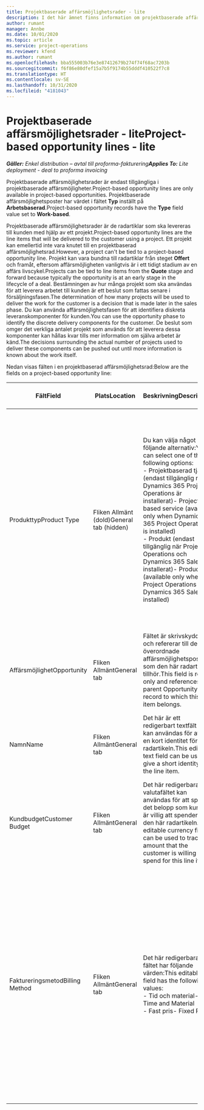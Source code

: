 ```yaml
---
title: Projektbaserade affärsmöjlighetsrader - lite
description: I det här ämnet finns information om projektbaserade affärsmöjlighetsrader. (Pro)
author: rumant
manager: Annbe
ms.date: 10/01/2020
ms.topic: article
ms.service: project-operations
ms.reviewer: kfend
ms.author: rumant
ms.openlocfilehash: bba555003b76e3e87412679b274f74f68ac7203b
ms.sourcegitcommit: f6f86e80dfef15a7b5f9174b55dddf410522f7c8
ms.translationtype: HT
ms.contentlocale: sv-SE
ms.lasthandoff: 10/31/2020
ms.locfileid: "4181043"
---
```

# <a name="project-based-opportunity-lines---lite"></a><span data-ttu-id="76e04-104">Projektbaserade affärsmöjlighetsrader - lite</span><span class="sxs-lookup"><span data-stu-id="76e04-104">Project-based opportunity lines - lite</span></span>

<span data-ttu-id="76e04-105">_**Gäller:** Enkel distribution – avtal till proforma-fakturering_</span><span class="sxs-lookup"><span data-stu-id="76e04-105">_**Applies To:** Lite deployment - deal to proforma invoicing_</span></span>

<span data-ttu-id="76e04-106">Projektbaserade affärsmöjlighetsrader är endast tillgängliga i projektbaserade affärsmöjligheter.</span><span class="sxs-lookup"><span data-stu-id="76e04-106">Project-based opportunity lines are only available in project-based opportunities.</span></span> <span data-ttu-id="76e04-107">Projektbaserade affärsmöjlighetsposter har värdet i fältet **Typ** inställt på **Arbetsbaserad**.</span><span class="sxs-lookup"><span data-stu-id="76e04-107">Project-based opportunity records have the **Type** field value set to **Work-based**.</span></span>

<span data-ttu-id="76e04-108">Projektbaserade affärsmöjlighetsrader är de radartiklar som ska levereras till kunden med hjälp av ett projekt.</span><span class="sxs-lookup"><span data-stu-id="76e04-108">Project-based opportunity lines are the line items that will be delivered to the customer using a project.</span></span> <span data-ttu-id="76e04-109">Ett projekt kan emellertid inte vara knutet till en projektbaserad affärsmöjlighetsrad.</span><span class="sxs-lookup"><span data-stu-id="76e04-109">However, a project can't be tied to a project-based opportunity line.</span></span> <span data-ttu-id="76e04-110">Projekt kan vara bundna till radartiklar från steget **Offert** och framåt, eftersom affärsmöjligheten vanligtvis är i ett tidigt stadium av en affärs livscykel.</span><span class="sxs-lookup"><span data-stu-id="76e04-110">Projects can be tied to line items from the **Quote** stage and forward because typically the opportunity is at an early stage in the lifecycle of a deal.</span></span> <span data-ttu-id="76e04-111">Bestämningen av hur många projekt som ska användas för att leverera arbetet till kunden är ett beslut som fattas senare i försäljningsfasen.</span><span class="sxs-lookup"><span data-stu-id="76e04-111">The determination of how many projects will be used to deliver the work for the customer is a decision that is made later in the sales phase.</span></span> <span data-ttu-id="76e04-112">Du kan använda affärsmöjlighetsfasen för att identifiera diskreta leveranskomponenter för kunden.</span><span class="sxs-lookup"><span data-stu-id="76e04-112">You can use the opportunity phase to identify the discrete delivery components for the customer.</span></span> <span data-ttu-id="76e04-113">De beslut som omger det verkliga antalet projekt som används för att leverera dessa komponenter kan hållas kvar tills mer information om själva arbetet är känd.</span><span class="sxs-lookup"><span data-stu-id="76e04-113">The decisions surrounding the actual number of projects used to deliver these components can be pushed out until more information is known about the work itself.</span></span>

<span data-ttu-id="76e04-114">Nedan visas fälten i en projektbaserad affärsmöjlighetsrad:</span><span class="sxs-lookup"><span data-stu-id="76e04-114">Below are the fields on a project-based opportunity line:</span></span>

| <span data-ttu-id="76e04-115">**Fält**</span><span class="sxs-lookup"><span data-stu-id="76e04-115">**Field**</span></span> | <span data-ttu-id="76e04-116">**Plats**</span><span class="sxs-lookup"><span data-stu-id="76e04-116">**Location**</span></span> | <span data-ttu-id="76e04-117">**Beskrivning**</span><span class="sxs-lookup"><span data-stu-id="76e04-117">**Description**</span></span> | <span data-ttu-id="76e04-118">**Inverkan nedströms**</span><span class="sxs-lookup"><span data-stu-id="76e04-118">**Downstream impact**</span></span> |
| --- | --- | --- | --- |
| <span data-ttu-id="76e04-119">Produkttyp</span><span class="sxs-lookup"><span data-stu-id="76e04-119">Product Type</span></span> | <span data-ttu-id="76e04-120">Fliken Allmänt (dold)</span><span class="sxs-lookup"><span data-stu-id="76e04-120">General tab (hidden)</span></span> | <span data-ttu-id="76e04-121">Du kan välja något av följande alternativ:</span><span class="sxs-lookup"><span data-stu-id="76e04-121">You can select one of the following options:</span></span></br><span data-ttu-id="76e04-122">- Projektbaserad tjänst (endast tillgänglig när Dynamics 365 Project Operations är installerat)</span><span class="sxs-lookup"><span data-stu-id="76e04-122">- Project-based service (available only when Dynamics 365 Project Operations is installed)</span></span></br><span data-ttu-id="76e04-123">- Produkt (endast tillgänglig när Project Operations och Dynamics 365 Sales är installerat)</span><span class="sxs-lookup"><span data-stu-id="76e04-123">- Product (available only when Project Operations and Dynamics 365 Sales are installed)</span></span> | <span data-ttu-id="76e04-124">Värdet i det här fältet anges till **Projektbaserad tjänst** när du skapar en projektbaserad affärsmöjlighetsrad från rutnätet med projektbaserade rader för affärsmöjligheten.</span><span class="sxs-lookup"><span data-stu-id="76e04-124">The value of this field is set to **Project-based service** when you create a project-based opportunity line from the project-based lines grid on the Opportunity.</span></span> <br> <span data-ttu-id="76e04-125">Om du ändrar eller åsidosätter det här värdet aktiveras inte projektfunktionerna på de projektbaserade radartiklarna.</span><span class="sxs-lookup"><span data-stu-id="76e04-125">If you change or override this value, the project functionality won't be enabled on your project-based line items.</span></span> |
| <span data-ttu-id="76e04-126">Affärsmöjlighet</span><span class="sxs-lookup"><span data-stu-id="76e04-126">Opportunity</span></span> | <span data-ttu-id="76e04-127">Fliken Allmänt</span><span class="sxs-lookup"><span data-stu-id="76e04-127">General tab</span></span> | <span data-ttu-id="76e04-128">Fältet är skrivskyddat och refererar till den överordnade affärsmöjlighetsposten som den här radartikeln tillhör.</span><span class="sxs-lookup"><span data-stu-id="76e04-128">This field is read-only and references parent Opportunity record to which this line item belongs.</span></span> | <span data-ttu-id="76e04-129">Det här fältet har ingen inverkan nedströms.</span><span class="sxs-lookup"><span data-stu-id="76e04-129">There is no downstream impact from this field.</span></span> |
| <span data-ttu-id="76e04-130">Namn</span><span class="sxs-lookup"><span data-stu-id="76e04-130">Name</span></span> | <span data-ttu-id="76e04-131">Fliken Allmänt</span><span class="sxs-lookup"><span data-stu-id="76e04-131">General tab</span></span> | <span data-ttu-id="76e04-132">Det här är ett redigerbart textfält som kan användas för att ge en kort identitet för radartikeln.</span><span class="sxs-lookup"><span data-stu-id="76e04-132">This editable text field can be used to give a short identity to the line item.</span></span> | <span data-ttu-id="76e04-133">Det här värdet överförs till offertraden när du skapar en offert från den här affärsmöjligheten.</span><span class="sxs-lookup"><span data-stu-id="76e04-133">This value is carried over to the quote line when you create a quote from this opportunity.</span></span> |
| <span data-ttu-id="76e04-134">Kundbudget</span><span class="sxs-lookup"><span data-stu-id="76e04-134">Customer Budget</span></span> | <span data-ttu-id="76e04-135">Fliken Allmänt</span><span class="sxs-lookup"><span data-stu-id="76e04-135">General tab</span></span> | <span data-ttu-id="76e04-136">Det här redigerbara valutafältet kan användas för att spåra det belopp som kunden är villig att spendera för den här radartikeln.</span><span class="sxs-lookup"><span data-stu-id="76e04-136">This editable currency field can be used to track the amount that the customer is willing to spend for this line item.</span></span> | <span data-ttu-id="76e04-137">Det här värdet överförs till motsvarande fält på offertraden när du skapar en offert från den här affärsmöjligheten.</span><span class="sxs-lookup"><span data-stu-id="76e04-137">This value is carried over to the corresponding field on the quote line when you create a quote from this opportunity.</span></span> |
| <span data-ttu-id="76e04-138">Faktureringsmetod</span><span class="sxs-lookup"><span data-stu-id="76e04-138">Billing Method</span></span> | <span data-ttu-id="76e04-139">Fliken Allmänt</span><span class="sxs-lookup"><span data-stu-id="76e04-139">General tab</span></span> | <span data-ttu-id="76e04-140">Det här redigerbara fältet har följande värden:</span><span class="sxs-lookup"><span data-stu-id="76e04-140">This editable field has the following values:</span></span></br><span data-ttu-id="76e04-141">- Tid och material</span><span class="sxs-lookup"><span data-stu-id="76e04-141">- Time and Material</span></span></br><span data-ttu-id="76e04-142">- Fast pris</span><span class="sxs-lookup"><span data-stu-id="76e04-142">- Fixed Price</span></span> | <span data-ttu-id="76e04-143">Det här värdet överförs till motsvarande fält på offertraden när du skapar en offert från den här affärsmöjligheten.</span><span class="sxs-lookup"><span data-stu-id="76e04-143">This value is carried over to the corresponding field on the quote line when you create a quote from this opportunity.</span></span> <span data-ttu-id="76e04-144">När du har skapat offertraden är fältet låst och kan inte ändras.</span><span class="sxs-lookup"><span data-stu-id="76e04-144">After the quote line is created, the field is locked and can't be changed.</span></span> <span data-ttu-id="76e04-145">Tilldela det här fältvärdet så exakt som möjligt.</span><span class="sxs-lookup"><span data-stu-id="76e04-145">Assign this field value as accurately as possible.</span></span> <span data-ttu-id="76e04-146">Om du behöver ändra värdet i det här fältet på offertraden tar du bort och skapar offertraden på nytt.</span><span class="sxs-lookup"><span data-stu-id="76e04-146">If you need to change the value of this field on the quote line, delete and re-create the quote line.</span></span> |
